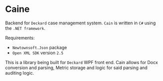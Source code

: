 Caine
====

Backend for `Deckard` case management system. `Cain` is written in `C#` using the `.NET framework`.

Requirements:

- `Newtownsoft.Json` package
- `Open XML SDK` version `2.5`


This is a library being built for `Deckard` WPF front end. Cain allows for Docx conversion and parsing, 
Metric storage and logic for said parsing and auditing logic.
